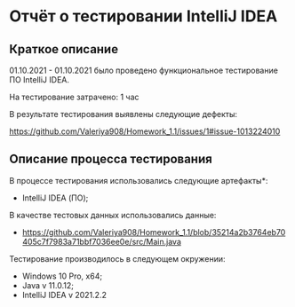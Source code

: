 # Отчёт о тестировании IntelliJ IDEA

## Краткое описание

01.10.2021 - 01.10.2021 было проведено функциональное тестирование ПО IntelliJ IDEA.

На тестирование затрачено: 1 час

В результате тестирования выявлены следующие дефекты:

https://github.com/Valeriya908/Homework_1.1/issues/1#issue-1013224010

## Описание процесса тестирования

В процессе тестирования использовались следующие артефакты*:
* IntelliJ IDEA (ПО);

В качестве тестовых данных использовались данные:
* https://github.com/Valeriya908/Homework_1.1/blob/35214a2b3764eb70405c7f7983a71bbf7036ee0e/src/Main.java


Тестирование производилось в следующем окружении:
* Windows 10 Pro, x64;
* Java v 11.0.12;
* IntelliJ IDEA v 2021.2.2
